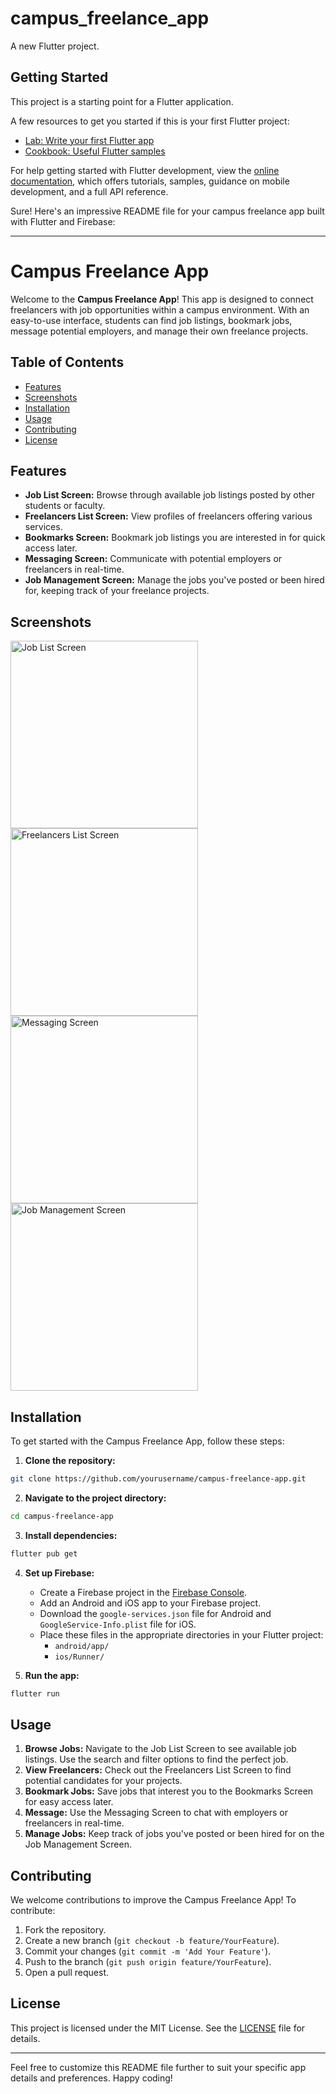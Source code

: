 # campus_freelance_app

A new Flutter project.

## Getting Started

This project is a starting point for a Flutter application.

A few resources to get you started if this is your first Flutter project:

- [Lab: Write your first Flutter app](https://docs.flutter.dev/get-started/codelab)
- [Cookbook: Useful Flutter samples](https://docs.flutter.dev/cookbook)

For help getting started with Flutter development, view the
[online documentation](https://docs.flutter.dev/), which offers tutorials,
samples, guidance on mobile development, and a full API reference.

Sure! Here's an impressive README file for your campus freelance app built with Flutter and Firebase:

---

# Campus Freelance App

Welcome to the **Campus Freelance App**! This app is designed to connect freelancers with job opportunities within a campus environment. With an easy-to-use interface, students can find job listings, bookmark jobs, message potential employers, and manage their own freelance projects. 

## Table of Contents
- [Features](#features)
- [Screenshots](#screenshots)
- [Installation](#installation)
- [Usage](#usage)
- [Contributing](#contributing)
- [License](#license)

## Features

- **Job List Screen:** Browse through available job listings posted by other students or faculty.
- **Freelancers List Screen:** View profiles of freelancers offering various services.
- **Bookmarks Screen:** Bookmark job listings you are interested in for quick access later.
- **Messaging Screen:** Communicate with potential employers or freelancers in real-time.
- **Job Management Screen:** Manage the jobs you've posted or been hired for, keeping track of your freelance projects.

## Screenshots

<img src="screenshots/job_list.png" alt="Job List Screen" width="300"/>
<img src="screenshots/freelancer_list.png" alt="Freelancers List Screen" width="300"/>
<img src="screenshots/conversations.png" alt="Messaging Screen" width="300"/>
<img src="screenshots/job_management_screen.png" alt="Job Management Screen" width="300"/>


## Installation

To get started with the Campus Freelance App, follow these steps:

1. **Clone the repository:**

```bash
git clone https://github.com/yourusername/campus-freelance-app.git
```

2. **Navigate to the project directory:**

```bash
cd campus-freelance-app
```

3. **Install dependencies:**

```bash
flutter pub get
```

4. **Set up Firebase:**
    - Create a Firebase project in the [Firebase Console](https://console.firebase.google.com/).
    - Add an Android and iOS app to your Firebase project.
    - Download the `google-services.json` file for Android and `GoogleService-Info.plist` file for iOS.
    - Place these files in the appropriate directories in your Flutter project:
      - `android/app/`
      - `ios/Runner/`

5. **Run the app:**

```bash
flutter run
```

## Usage

1. **Browse Jobs:** Navigate to the Job List Screen to see available job listings. Use the search and filter options to find the perfect job.
2. **View Freelancers:** Check out the Freelancers List Screen to find potential candidates for your projects.
3. **Bookmark Jobs:** Save jobs that interest you to the Bookmarks Screen for easy access later.
4. **Message:** Use the Messaging Screen to chat with employers or freelancers in real-time.
5. **Manage Jobs:** Keep track of jobs you've posted or been hired for on the Job Management Screen.

## Contributing

We welcome contributions to improve the Campus Freelance App! To contribute:

1. Fork the repository.
2. Create a new branch (`git checkout -b feature/YourFeature`).
3. Commit your changes (`git commit -m 'Add Your Feature'`).
4. Push to the branch (`git push origin feature/YourFeature`).
5. Open a pull request.

## License

This project is licensed under the MIT License. See the [LICENSE](LICENSE) file for details.

---

Feel free to customize this README file further to suit your specific app details and preferences. Happy coding!